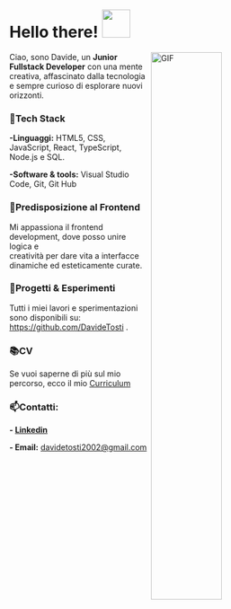 #   Hello there! <img src="https://github.com/user-attachments/assets/4eec8cdb-0278-4255-b388-e4aa4a4a0c12"  width="50px"/>

<img align="right" alt="GIF"  width="50%" src="https://media3.giphy.com/media/v1.Y2lkPTc5MGI3NjExdTIwOHg2MXJ0bnZxM2RtNGtraWRkZmY1dXYydW9zem1tdWE5bDhvdyZlcD12MV9pbnRlcm5hbF9naWZfYnlfaWQmY3Q9Zw/l0He4nkyI5cMhXzvW/giphy.gif" />

Ciao, sono Davide, un **Junior Fullstack Developer** con una mente creativa, affascinato dalla tecnologia e sempre curioso di esplorare nuovi orizzonti.


### 🤖Tech Stack

**-Linguaggi:** HTML5, CSS, JavaScript, React, TypeScript, Node.js e SQL.

**-Software & tools:** Visual Studio Code, Git, Git Hub


### 🎨Predisposizione al Frontend

Mi appassiona il frontend development, dove posso unire logica e <br> creatività per dare vita a interfacce dinamiche ed esteticamente curate.


### 🧪Progetti & Esperimenti

Tutti i miei lavori e sperimentazioni sono disponibili su:  https://github.com/DavideTosti .


### 📚CV

Se vuoi saperne di più sul mio percorso, ecco il mio [Curriculum](https://drive.google.com/file/d/1S__PLvOQkn2dNvGY2Qnj0TgM7WSBO80j/view?usp=drive_link)


### 📫Contatti:  

**- [Linkedin](https://www.linkedin.com/in/davide-tosti-387344328/?trk=public-profile-join-page)** 

**- Email:** davidetosti2002@gmail.com



